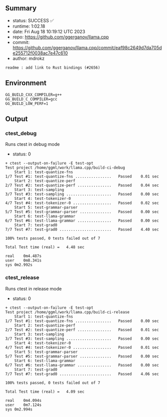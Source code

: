## Summary

- status:  SUCCESS ✅
- runtime: 1:02.18
- date:    Fri Aug 18 10:19:12 UTC 2023
- repo:    https://github.com/ggerganov/llama.cpp
- commit:  https://github.com/ggerganov/llama.cpp/commit/eaf98c2649d7da705de255712f0038ac7e47c610
- author:  mdrokz
```
readme : add link to Rust bindings (#2656)
```

## Environment

```
GG_BUILD_CXX_COMPILER=g++
GG_BUILD_C_COMPILER=gcc
GG_BUILD_LOW_PERF=1
```

## Output

### ctest_debug

Runs ctest in debug mode
- status: 0
```
+ ctest --output-on-failure -E test-opt
Test project /home/ggml/work/llama.cpp/build-ci-debug
    Start 1: test-quantize-fns
1/7 Test #1: test-quantize-fns ................   Passed    0.01 sec
    Start 2: test-quantize-perf
2/7 Test #2: test-quantize-perf ...............   Passed    0.04 sec
    Start 3: test-sampling
3/7 Test #3: test-sampling ....................   Passed    0.00 sec
    Start 4: test-tokenizer-0
4/7 Test #4: test-tokenizer-0 .................   Passed    0.02 sec
    Start 5: test-grammar-parser
5/7 Test #5: test-grammar-parser ..............   Passed    0.00 sec
    Start 6: test-llama-grammar
6/7 Test #6: test-llama-grammar ...............   Passed    0.00 sec
    Start 7: test-grad0
7/7 Test #7: test-grad0 .......................   Passed    4.40 sec

100% tests passed, 0 tests failed out of 7

Total Test time (real) =   4.48 sec

real	0m4.487s
user	0m8.341s
sys	0m2.992s
```

### ctest_release

Runs ctest in release mode
- status: 0
```
+ ctest --output-on-failure -E test-opt
Test project /home/ggml/work/llama.cpp/build-ci-release
    Start 1: test-quantize-fns
1/7 Test #1: test-quantize-fns ................   Passed    0.00 sec
    Start 2: test-quantize-perf
2/7 Test #2: test-quantize-perf ...............   Passed    0.01 sec
    Start 3: test-sampling
3/7 Test #3: test-sampling ....................   Passed    0.00 sec
    Start 4: test-tokenizer-0
4/7 Test #4: test-tokenizer-0 .................   Passed    0.01 sec
    Start 5: test-grammar-parser
5/7 Test #5: test-grammar-parser ..............   Passed    0.00 sec
    Start 6: test-llama-grammar
6/7 Test #6: test-llama-grammar ...............   Passed    0.00 sec
    Start 7: test-grad0
7/7 Test #7: test-grad0 .......................   Passed    4.06 sec

100% tests passed, 0 tests failed out of 7

Total Test time (real) =   4.09 sec

real	0m4.094s
user	0m7.124s
sys	0m2.994s
```
